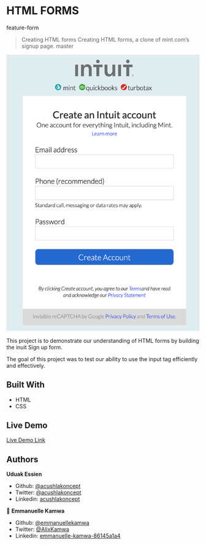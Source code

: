 # HTML FORMS

 feature-form
> Creating HTML forms
> Creating HTML forms, a clone of mint.com’s signup page.
master

![screenshot](./images/inuit_img.png)

This project is to demonstrate our understanding of HTML forms by building the inuit Sign up form.

The goal of this project was to test our ability to use the input tag efficiently and effectively.

## Built With

-   HTML
-   CSS

## Live Demo

[Live Demo Link](https://emmanuellekamwa.github.io/html_forms/)

## Authors

**Uduak Essien**

-   Github: [@acushlakoncept](https://github.com/acushlakoncept/)
-   Twitter: [@acushlakoncept](https://twitter.com/acushlakoncept)
-   Linkedin: [acushlakoncept](https://www.linkedin.com/in/acushlakoncept/)

👤 **Emmanuelle Kamwa**

-   Github: [@emmanuellekamwa](https://github.com/emmanuellekamwa)
-   Twitter: [@AlixKamwa](https://twitter.com/AlixKamwa)
-   Linkedin: [emmanuelle-kamwa-86145a1a4](https://www.linkedin.com/in/emmanuelle-kamwa-86145a1a4/)

